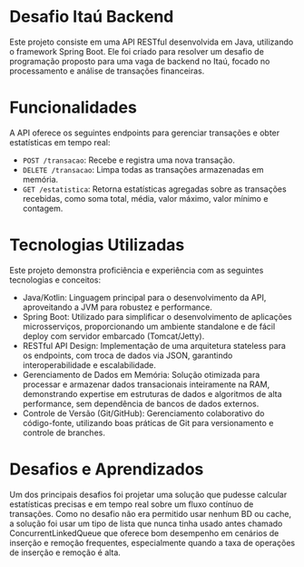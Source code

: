# Desafio Itaú Backend
Este projeto consiste em uma API RESTful desenvolvida em Java, utilizando o framework Spring Boot. Ele foi criado para resolver um desafio de programação proposto para uma vaga de backend no Itaú, focado no processamento e análise de transações financeiras.

# Funcionalidades
A API oferece os seguintes endpoints para gerenciar transações e obter estatísticas em tempo real:

* `POST /transacao`: Recebe e registra uma nova transação.
* `DELETE /transacao`: Limpa todas as transações armazenadas em memória.
* `GET /estatistica`: Retorna estatísticas agregadas sobre as transações recebidas, como soma total, média, valor máximo, valor mínimo e contagem.

# Tecnologias Utilizadas
Este projeto demonstra proficiência e experiência com as seguintes tecnologias e conceitos:

* Java/Kotlin: Linguagem principal para o desenvolvimento da API, aproveitando a JVM para robustez e performance.
* Spring Boot: Utilizado para simplificar o desenvolvimento de aplicações microsserviços, proporcionando um ambiente standalone e de fácil deploy com servidor embarcado (Tomcat/Jetty).
* RESTful API Design: Implementação de uma arquitetura stateless para os endpoints, com troca de dados via JSON, garantindo interoperabilidade e escalabilidade.
* Gerenciamento de Dados em Memória: Solução otimizada para processar e armazenar dados transacionais inteiramente na RAM, demonstrando expertise em estruturas de dados e algoritmos de alta performance, sem dependência de bancos de dados externos.
* Controle de Versão (Git/GitHub): Gerenciamento colaborativo do código-fonte, utilizando boas práticas de Git para versionamento e controle de branches.

# Desafios e Aprendizados
Um dos principais desafios foi projetar uma solução que pudesse calcular estatísticas precisas e em tempo real sobre um fluxo contínuo de transações. Como no desafio não era permitido usar nenhum BD ou cache, a solução foi usar um tipo de lista que nunca tinha usado antes chamado ConcurrentLinkedQueue
que oferece bom desempenho em cenários de inserção e remoção frequentes, especialmente quando a taxa de operações de inserção e remoção é alta.
